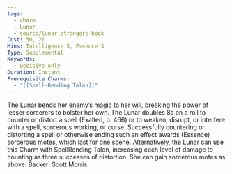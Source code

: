 ```yaml
---
tags:
  - charm
  - Lunar
  - source/lunar-strangers-book
Cost: 5m, 2i
Mins: Intelligence 5, Essence 3
Type: Supplemental
Keywords:
  - Decisive-only
Duration: Instant
Prerequisite Charms:
  - "[[Spell-Rending Talon]]"
---
```

The Lunar bends her enemy’s magic to her will, breaking the power of lesser sorcerers to bolster her own.
The Lunar doubles 8s on a roll to counter or distort a spell (Exalted, p. 466) or to weaken, disrupt, or interfere with a spell, sorcerous working, or curse. Successfully countering or distorting a spell or otherwise ending such an effect awards (Essence) sorcerous motes, which last for one scene.
Alternatively, the Lunar can use this Charm with SpellRending Talon, increasing each level of damage to counting as three successes of distortion. She can gain sorcerous motes as above.
Backer: Scott Morris